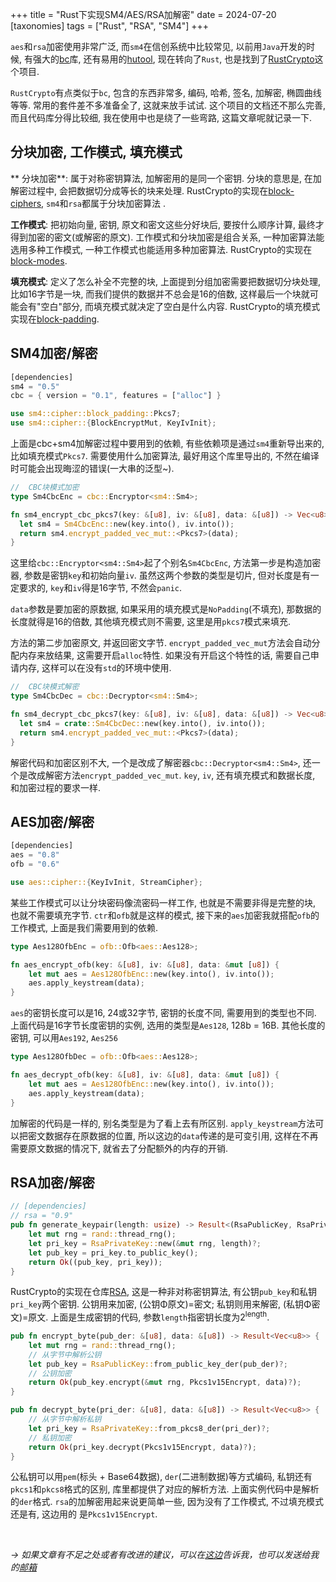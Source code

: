 +++
title = "Rust下实现SM4/AES/RSA加解密"
date = 2024-07-20
[taxonomies]
tags = ["Rust", "RSA",  "SM4"]
+++

`aes`和`rsa`加密使用非常广泛, 而`sm4`在信创系统中比较常见, 以前用`Java`开发的时候, 有强大的[bc](https://github.com/bcgit/bc-java)库, 还有易用的[hutool](https://github.com/dromara/hutool), 现在转向了`Rust`, 也是找到了[RustCrypto](https://github.com/RustCrypto)这个项目.

`RustCrypto`有点类似于`bc`, 包含的东西非常多, 编码, 哈希, 签名, 加解密, 椭圆曲线等等. 常用的套件差不多准备全了, 这就来放手试试. 这个项目的文档还不那么完善, 而且代码库分得比较细, 我在使用中也是绕了一些弯路, 这篇文章呢就记录一下.

<!-- more -->

## 分块加密, 工作模式, 填充模式

**  分块加密**: 属于对称密钥算法, 加解密用的是同一个密钥. 分块的意思是, 在加解密过程中, 会把数据切分成等长的块来处理. RustCrypto的实现在[block-ciphers](https://github.com/RustCrypto/block-ciphers), `sm4`和`rsa`都属于分块加密算法    .

**工作模式**: 把初始向量, 密钥, 原文和密文这些分好块后, 要按什么顺序计算, 最终才得到加密的密文(或解密的原文). 工作模式和分块加密是组合关系, 一种加密算法能选用多种工作模式, 一种工作模式也能适用多种加密算法. RustCrypto的实现在[block-modes](https://github.com/RustCrypto/block-modes).

**填充模式**: 定义了怎么补全不完整的块, 上面提到分组加密需要把数据切分块处理, 比如16字节是一块, 而我们提供的数据并不总会是16的倍数, 这样最后一个块就可能会有"空白"部分, 而填充模式就决定了空白是什么内容. RustCrypto的填充模式实现在[block-padding](https://github.com/RustCrypto/utils/blob/master/block-padding/src/lib.rs).


## SM4加密/解密

```rust
[dependencies]
sm4 = "0.5"
cbc = { version = "0.1", features = ["alloc"] }

use sm4::cipher::block_padding::Pkcs7;
use sm4::cipher::{BlockEncryptMut, KeyIvInit};
```

上面是cbc+sm4加解密过程中要用到的依赖, 有些依赖项是通过`sm4`重新导出来的, 比如填充模式`Pkcs7`. 需要使用什么加密算法, 最好用这个库里导出的, 不然在编译时可能会出现晦涩的错误(一大串的泛型~).

```rust
//  CBC块模式加密
type Sm4CbcEnc = cbc::Encryptor<sm4::Sm4>;

fn sm4_encrypt_cbc_pkcs7(key: &[u8], iv: &[u8], data: &[u8]) -> Vec<u8> {
  let sm4 = Sm4CbcEnc::new(key.into(), iv.into());
  return sm4.encrypt_padded_vec_mut::<Pkcs7>(data);
}
```

这里给`cbc::Encryptor<sm4::Sm4>`起了个别名`Sm4CbcEnc`, 方法第一步是构造加密器, 参数是密钥`key`和初始向量`iv`. 虽然这两个参数的类型是切片, 但对长度是有一定要求的, `key`和`iv`得是16字节, 不然会`panic`. 

`data`参数是要加密的原数据, 如果采用的填充模式是`NoPadding`(不填充), 那数据的长度就得是16的倍数, 其他填充模式则不需要, 这里是用`pkcs7`模式来填充.

方法的第二步加密原文, 并返回密文字节. `encrypt_padded_vec_mut`方法会自动分配内存来放结果, 这需要开启`alloc`特性. 如果没有开启这个特性的话, 需要自己申请内存, 这样可以在没有`std`的环境中使用.


```rust
//  CBC块模式解密
type Sm4CbcDec = cbc::Decryptor<sm4::Sm4>;

fn sm4_decrypt_cbc_pkcs7(key: &[u8], iv: &[u8], data: &[u8]) -> Vec<u8> {
  let sm4 = crate::Sm4CbcDec::new(key.into(), iv.into());
  return sm4.encrypt_padded_vec_mut::<Pkcs7>(data);
}

```

解密代码和加密区别不大, 一个是改成了解密器`cbc::Decryptor<sm4::Sm4>`, 还一个是改成解密方法`encrypt_padded_vec_mut`. `key`, `iv`, 还有填充模式和数据长度, 和加密过程的要求一样.

## AES加密/解密

```rust
[dependencies]
aes = "0.8"
ofb = "0.6"

use aes::cipher::{KeyIvInit, StreamCipher};
```

某些工作模式可以让分块密码像流密码一样工作, 也就是不需要非得是完整的块, 也就不需要填充字节. `ctr`和`ofb`就是这样的模式, 接下来的`aes`加密我就搭配`ofb`的工作模式, 上面是我们需要用到的依赖. 

```rust
type Aes128OfbEnc = ofb::Ofb<aes::Aes128>;

fn aes_encrypt_ofb(key: &[u8], iv: &[u8], data: &mut [u8]) {
    let mut aes = Aes128OfbEnc::new(key.into(), iv.into());
    aes.apply_keystream(data);
}
```

`aes`的密钥长度可以是16, 24或32字节, 密钥的长度不同, 需要用到的类型也不同. 上面代码是16字节长度密钥的实例, 选用的类型是`Aes128`, 128b = 16B. 其他长度的密钥, 可以用`Aes192`, `Aes256`


```rust
type Aes128OfbDec = ofb::Ofb<aes::Aes128>;

fn aes_decrypt_ofb(key: &[u8], iv: &[u8], data: &mut [u8]) {
    let mut aes = Aes128OfbEnc::new(key.into(), iv.into());
    aes.apply_keystream(data);
}
```

加解密的代码是一样的, 别名类型是为了看上去有所区别. `apply_keystream`方法可以把密文数据存在原数据的位置, 所以这边的`data`传递的是可变引用, 这样在不再需要原文数据的情况下, 就省去了分配额外的内存的开销.

## RSA加密/解密

```rust
// [dependencies] 
// rsa = "0.9"
pub fn generate_keypair(length: usize) -> Result<(RsaPublicKey, RsaPrivateKey)> {
    let mut rng = rand::thread_rng();
    let pri_key = RsaPrivateKey::new(&mut rng, length)?;
    let pub_key = pri_key.to_public_key();
    return Ok((pub_key, pri_key));
}
```

RustCrypto的实现在仓库[RSA](https://github.com/RustCrypto/RSA), 这是一种非对称密钥算法, 有公钥`pub_key`和私钥`pri_key`两个密钥. 公钥用来加密, (公钥Φ原文)=密文; 私钥则用来解密, (私钥Φ密文)=原文. 上面是生成密钥的代码, 参数`length`指密钥长度为2<sup>length</sup>.

```rust
pub fn encrypt_byte(pub_der: &[u8], data: &[u8]) -> Result<Vec<u8>> {
    let mut rng = rand::thread_rng();
    // 从字节中解析公钥
    let pub_key = RsaPublicKey::from_public_key_der(pub_der)?;
    // 公钥加密
    return Ok(pub_key.encrypt(&mut rng, Pkcs1v15Encrypt, data)?);
}

pub fn decrypt_byte(pri_der: &[u8], data: &[u8]) -> Result<Vec<u8>> {
    // 从字节中解析私钥
    let pri_key = RsaPrivateKey::from_pkcs8_der(pri_der)?;
    // 私钥加密
    return Ok(pri_key.decrypt(Pkcs1v15Encrypt, data)?);
}
```
公私钥可以用`pem`(标头 + Base64数据), `der`(二进制数据)等方式编码, 私钥还有`pkcs1`和`pkcs8`格式的区别, 库里都提供了对应的解析方法. 上面实例代码中是解析 的`der`格式. `rsa`的加解密用起来说更简单一些, 因为没有了工作模式, 不过填充模式还是有, 这边用的  是`Pkcs1v15Encrypt`.
 

</br>

*-> 如果文章有不足之处或者有改进的建议，可以在[这边](https://github.com/dlzht/dlzht.github.io/discussions/12)告诉我，也可以发送给我的[邮箱](mailto:dlzht@protonmail.com)*